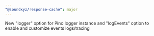 ```yaml
---
"@soundxyz/response-cache": major
---
```


New "logger" option for Pino logger instance and "logEvents" option to enable and customize events logs/tracing
